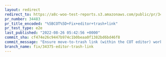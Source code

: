 ```yaml
---
layout: redirect
redirect_to: https://a8c-woo-test-reports.s3.amazonaws.com/public/pr/34483/e2e/index.html
pr_number: 34483
pr_title_encoded: "%5BCOT%5D+Fix+editor+trash+link"
pr_test_type: e2e
last_published: "2022-08-26 05:42:56 +0000"
commit_sha: cf474e26c9447b974c1b0beaa0f1382bd6bd46f8
commit_message: "Ensure move-to-trash link (within the COT editor) works as expected."
branch_name: fix/34375-editor-trash-link
---
```

